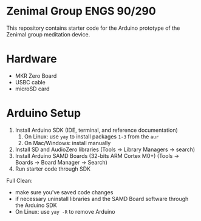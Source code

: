# Zenimal Group ENGS 90/290

This repository contains starter code for the Arduino prototype of the Zenimal group meditation device.

# Hardware
- MKR Zero Board
- USBC cable
- microSD card

# Arduino Setup
1. Install Arduino SDK (IDE, terminal, and reference documentation)
	1. On Linux: use `yay` to install packages `1-3` from the `aur`
    2. On Mac/Windows: install manually
2. Install SD and AudioZero libraries (Tools -> Library Managers -> search)
3. Install Arduino SAMD Boards (32-bits ARM Cortex M0+) (Tools -> Boards -> Board Manager -> Search)
4. Run starter code through SDK

Full Clean:
- make sure you've saved code changes
- if necessary uninstall libraries and the SAMD Board software through the Arduino SDK
- On Linux: use `yay -R` to remove Arduino